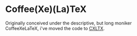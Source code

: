 

# Coffee(Xe)(La)TeX

Originally conceived under the descriptive, but long moniker CoffeeXeLaTeX, i've moved the code to
[CXLTX](https://github.com/loveencounterflow/cxltx).


